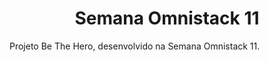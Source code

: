 <h1 align="center">Semana Omnistack 11</h1>

Projeto Be The Hero, desenvolvido na Semana Omnistack 11. 
